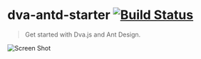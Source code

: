 # dva-antd-starter [![Build Status](https://travis-ci.org/xlsdg/dva-antd-starter.svg?branch=master)](https://travis-ci.org/xlsdg/dva-antd-starter)

> Get started with Dva.js and Ant Design.

![Screen Shot](screenshot.png)
